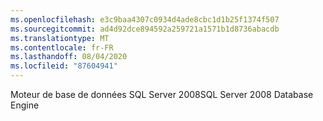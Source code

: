 ```yaml
---
ms.openlocfilehash: e3c9baa4307c0934d4ade8cbc1d1b25f1374f507
ms.sourcegitcommit: ad4d92dce894592a259721a1571b1d8736abacdb
ms.translationtype: MT
ms.contentlocale: fr-FR
ms.lasthandoff: 08/04/2020
ms.locfileid: "87604941"
---
```

<span data-ttu-id="c04fd-101">Moteur de base de données SQL Server 2008</span><span class="sxs-lookup"><span data-stu-id="c04fd-101">SQL Server 2008 Database Engine</span></span>
